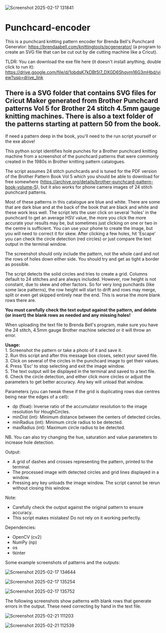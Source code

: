 
![Screenshot 2025-02-17 131841](https://github.com/user-attachments/assets/0a71be13-a8e6-49b7-93bc-f9370739cca2)

# Punchcard-encoder  

This is a punchcard knitting pattern encoder for Brenda Bell's Punchcard Generator: https://brendaabell.com/knittingtools/pcgenerator/ (a program to create an SVG file that can be cut out by die cutting machine like a Cricut).

TLDR: You can download the exe file here (it doesn't install anything, double click to run it): https://drive.google.com/file/d/1obdsK7kDBt5l7_DXGD6Shqym16G3mHbd/view?usp=drive_link

There is a SVG folder that contains SVG files for Cricut Maker generated from Brother Punchcard patterns Vol 5 for Brother 24 stitch 4.5mm gauge knitting machines. There is also a text folder of the patterns starting at pattern 50 from the book.
--
If need a pattern deep in the book, you'll need to the run script yourself or the exe above! 

This python script identifies hole punches for a Brother punchcard knitting machine from a screenshot of the punchcard patterns that were commonly created in the 1980s in Brother knitting pattern catalogues.

The script assumes 24 stitch punchcards and is tuned for the PDF version of the Brother Pattern Book Vol 5 which you should be able to download for free somewhere (https://archive.org/details/brother-punchcard-pattern-book-volume-5), but it also works for phone camera images of 24 stitch punchcard patterns.

Most of these patterns in this catalogue are blue and white. There are some that are dark blue and at the back of the book that are black and white and these work less well. The script lets the user click on several 'holes' in the punchcard to get an average HSV value, the more you click the more accurate your results may be, but sometimes just clicking on one or two in the centre is sufficient. You can use your phone to create the image, but you will need to correct it for skew. After clicking a few holes, hit 'Escape' you can check the circle detection (red circles) or just compare the text output in the terminal window.

The screenshot should only include the pattern, not the whole card and not the rows of holes down either side. You should try and get as tight a border as possible.

The script detects the solid circles and tries to create a grid. Columns default to 24 stitches and are always included. However, row height is not constant, due to skew and other factors. So for very long punchards (like some lace patterns), the row height will start to drift and rows may merge, split or even get skipped entirely near the end. This is worse the more blank rows there are. 

**You must carefully check the text output against the pattern, and delete (or insert) the blank rows as needed and any missing holes!**

When uploading the text file to Brenda Bell's program, make sure you have the 24 stitch, 4.5mm gauge Brother machine selected or it will throw an error.

**Usage:**  
        1. Screenshot the pattern or take a photo of it and save it.  
        2. Run this script and after this message box closes, select your saved file.  
        3. Click on several of the circles in the punchcard image to get their values.  
        4. Press 'Esc' to stop selecting and exit the image window.  
        5. The text output will be displayed in the terminal and saved to a text file.  
        6. Check the circle detection, and either click more circles or adjust the parameters to get better accuracy. Any key will unload that window.  

Parameters (you can tweak these if the grid is duplicating rows due centres being near the edges of a cell):  
- dp (float): Inverse ratio of the accumulator resolution to the image resolution for HoughCircles.
- minDist (int): Minimum distance between the centers of detected circles.
- minRadius (int): Minimum circle radius to be detected.
- maxRadius (int): Maximum circle radius to be detected.
  
NB. You can also try changing the hue, saturation and value parameters to increase hole detection.

Output:
- A grid of dashes and crosses representing the pattern, printed to the terminal.
- The processed image with detected circles and grid lines displayed in a window.
- Pressing any key unloads the image window. The script cannot be rerun without closing this window.

Note:
- Carefully check the output against the original pattern to ensure accuracy.
- This script makes mistakes! Do not rely on it working perfectly.

Dependencies:
- OpenCV (cv2)
- NumPy (np)
- os
- tkinter

Some example screenshots of patterns and the outputs:

![Screenshot 2025-02-17 134644](https://github.com/user-attachments/assets/d488c705-6495-49f3-ab26-6ce41788bcc3)


![Screenshot 2025-02-17 135254](https://github.com/user-attachments/assets/33a5d176-6fd6-4eee-875b-d0dd71548dee)


![Screenshot 2025-02-17 135752](https://github.com/user-attachments/assets/67f59388-6b12-4583-aff8-2e3902fd6ace)

The following screenshots show patterns with blank rows that generate errors in the output. These need correcting by hand in the text file.

![Screenshot 2025-02-21 111203](https://github.com/user-attachments/assets/2486d259-9f96-49d5-abaa-e73e4502d009)  


![Screenshot 2025-02-21 112539](https://github.com/user-attachments/assets/9044a1fb-141f-43f3-928b-44ccdf1c0bf1)
